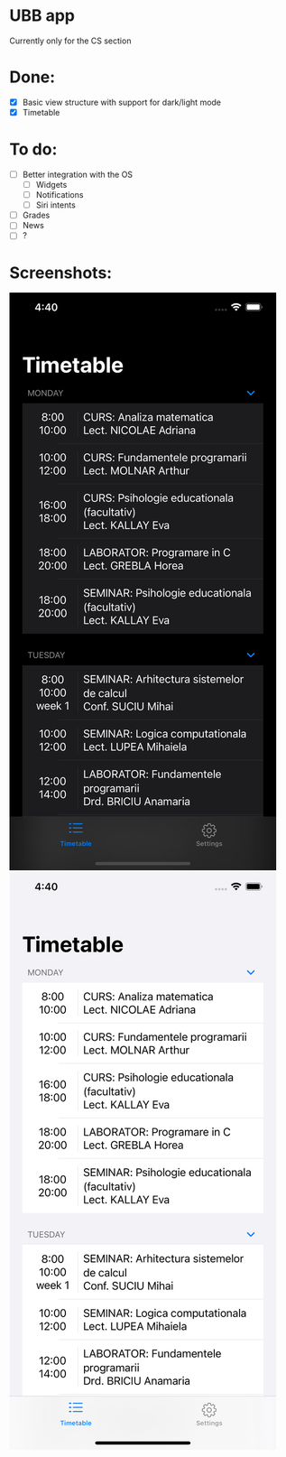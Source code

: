# UBB app
Currently only for the CS section

# Done:
- [x] Basic view structure with support for dark/light mode
- [x] Timetable

# To do:
- [ ] Better integration with the OS
    - [ ] Widgets
    - [ ] Notifications
    - [ ] Siri intents
- [ ] Grades
- [ ] News
- [ ] ?

# Screenshots:
![timetable-dark](./readme-assets/timetable-dark.png)
![timetable-light](./readme-assets/timetable-light.png)
